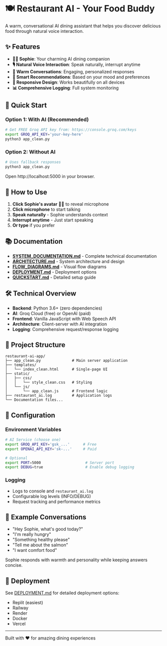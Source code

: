 # 🍽️ Restaurant AI - Your Food Buddy

A warm, conversational AI dining assistant that helps you discover delicious food through natural voice interaction.

## ✨ Features

- **👩‍💼 Sophie**: Your charming AI dining companion
- **🎙️ Natural Voice Interaction**: Speak naturally, interrupt anytime
- **💬 Warm Conversations**: Engaging, personalized responses
- **🎯 Smart Recommendations**: Based on your mood and preferences
- **📱 Responsive Design**: Works beautifully on all devices
- **📊 Comprehensive Logging**: Full system monitoring

## 🚀 Quick Start

### Option 1: With AI (Recommended)
```bash
# Get FREE Groq API key from: https://console.groq.com/keys
export GROQ_API_KEY='your-key-here'
python3 app_clean.py
```

### Option 2: Without AI
```bash
# Uses fallback responses
python3 app_clean.py
```

Open http://localhost:5000 in your browser.

## 💬 How to Use

1. **Click Sophie's avatar** 👩‍💼 to reveal microphone
2. **Click microphone** to start talking
3. **Speak naturally** - Sophie understands context
4. **Interrupt anytime** - Just start speaking
5. **Or type** if you prefer

## 📚 Documentation

- **[SYSTEM_DOCUMENTATION.md](SYSTEM_DOCUMENTATION.md)** - Complete technical documentation
- **[ARCHITECTURE.md](ARCHITECTURE.md)** - System architecture and design
- **[FLOW_DIAGRAMS.md](FLOW_DIAGRAMS.md)** - Visual flow diagrams
- **[DEPLOYMENT.md](DEPLOYMENT.md)** - Deployment options
- **[QUICKSTART.md](QUICKSTART.md)** - Detailed setup guide

## 🛠️ Technical Overview

- **Backend**: Python 3.6+ (zero dependencies)
- **AI**: Groq Cloud (free) or OpenAI (paid)
- **Frontend**: Vanilla JavaScript with Web Speech API
- **Architecture**: Client-server with AI integration
- **Logging**: Comprehensive request/response logging

## 📁 Project Structure

```
restaurant-ai-app/
├── app_clean.py              # Main server application
├── templates/
│   └── index_clean.html      # Single-page UI
├── static/
│   ├── css/
│   │   └── style_clean.css   # Styling
│   └── js/
│       └── app_clean.js      # Frontend logic
├── restaurant_ai.log         # Application logs
└── Documentation files...
```

## 🔧 Configuration

### Environment Variables
```bash
# AI Service (choose one)
export GROQ_API_KEY='gsk_...'      # Free
export OPENAI_API_KEY='sk-...'     # Paid

# Optional
export PORT=5000                    # Server port
export DEBUG=true                   # Enable debug logging
```

### Logging
- Logs to console and `restaurant_ai.log`
- Configurable log levels (INFO/DEBUG)
- Request tracking and performance metrics

## 🎯 Example Conversations

- "Hey Sophie, what's good today?"
- "I'm really hungry"
- "Something healthy please"
- "Tell me about the salmon"
- "I want comfort food"

Sophie responds with warmth and personality while keeping answers concise.

## 🚀 Deployment

See [DEPLOYMENT.md](DEPLOYMENT.md) for detailed deployment options:
- Replit (easiest)
- Railway
- Render
- Docker
- Vercel

---

Built with ❤️ for amazing dining experiences